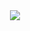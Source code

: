<!-- ### Hi there 👋 -->

<!--
**songiee/songiee** is a ✨ _special_ ✨ repository because its `README.md` (this file) appears on your GitHub profile.

Here are some ideas to get you started:

- 🔭 I’m currently working on ...
- 🌱 I’m currently learning ...
- 👯 I’m looking to collaborate on ...
- 🤔 I’m looking for help with ...
- 💬 Ask me about ...
- 📫 How to reach me: ...
- 😄 Pronouns: ...
- ⚡ Fun fact: ...
-->

<div align=center>
  <img src="https://capsule-render.vercel.app/api?type=shark&color=gradient&height=110&section=header&text=WELCOME%20🌱HI,%20I'm%20SONGIEE%20SEO🌱🤭&fontSize=45&fontColor=000000&animation=scaleIn"/>
</div>
